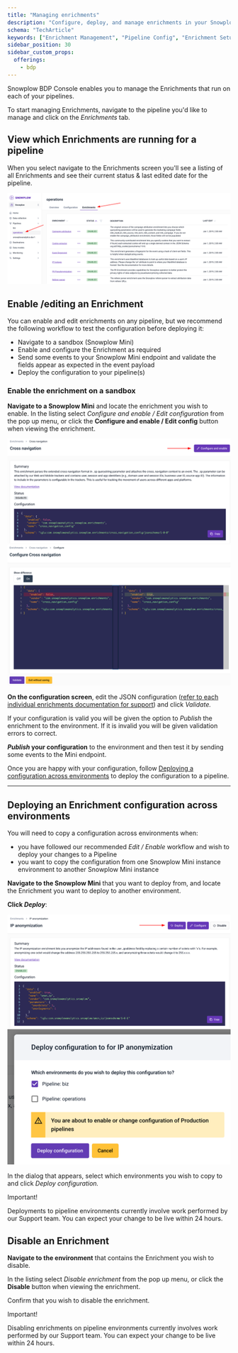 ```yaml
---
title: "Managing enrichments"
description: "Configure, deploy, and manage enrichments in your Snowplow pipeline for enhanced behavioral data processing."
schema: "TechArticle"
keywords: ["Enrichment Management", "Pipeline Config", "Enrichment Setup", "Data Processing", "Pipeline Management", "Configuration"]
sidebar_position: 30
sidebar_custom_props:
  offerings:
    - bdp
---
```



Snowplow BDP Console enables you to manage the Enrichments that run on each of your pipelines.

To start managing Enrichments, navigate to the pipeline you'd like to manage and click on the _Enrichments_ tab.


## View which Enrichments are running for a pipeline

When you select navigate to the Enrichments screen you'll see a listing of all Enrichments and see their current status & last edited date for the pipeline.

![](images/ViewEnrichments.png)


## Enable /editing an Enrichment

You can enable and edit enrichments on any pipeline, but we recommend the following workflow to test the configuration before deploying it:

- Navigate to a sandbox (Snowplow Mini)
- Enable and configure the Enrichment as required
- Send some events to your Snowplow Mini endpoint and validate the fields appear as expected in the event payload
- Deploy the configuration to your pipeline(s)

### Enable the enrichment on a sandbox

**Navigate to a Snowplow Mini** and locate the enrichment you wish to enable. In the listing select _Configure and enable / Edit configuration_ from the pop up menu, or click the **Configure and enable / Edit config** button when viewing the enrichment.

![](images/configure-and-enable.png)
![](images/view-differences.png)

**On the configuration screen**, edit the JSON configuration ([refer to each individual enrichments documentation for support](/docs/pipeline/enrichments/available-enrichments/index.md)) and click _Validate._

If your configuration is valid you will be given the option to _Publish_ the enrichment to the environment. If it is invalid you will be given validation errors to correct.

**_Publish_ your configuration** to the environment and then test it by sending some events to the Mini endpoint.

Once you are happy with your configuration, follow [Deploying a configuration across environments](#deploy) to deploy the configuration to a pipeline.

* * *

## Deploying an Enrichment configuration across environments

You will need to copy a configuration across environments when:

- you have followed our recommended _Edit / Enable_ workflow and wish to deploy your changes to a Pipeline
- you want to copy the configuration from one Snowplow Mini instance environment to another Snowplow Mini instance

**Navigate to the Snowplow Mini** that you want to deploy from, and locate the Enrichment you want to deploy to another environment.

**Click _Deploy_**:

![](images/deploy-enrichment-1.png)
![](images/deploy-enrichment-2.png)

In the dialog that appears, select which environments you wish to copy to and click _Deploy configuration._

Important!

Deployments to pipeline environments currently involve work performed by our Support team. You can expect your change to be live within 24 hours.

## Disable an Enrichment

**Navigate to the environment** that contains the Enrichment you wish to disable.

In the listing select _Disable enrichment_ from the pop up menu, or click the **Disable** button when viewing the enrichment.

Confirm that you wish to disable the enrichment.

Important!

Disabling enrichments on pipeline environments currently involves work performed by our Support team. You can expect your change to be live within 24 hours.

